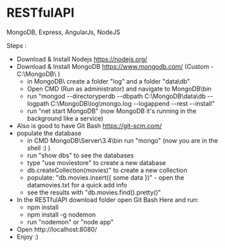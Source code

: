 # RESTfulAPI
MongoDB, Express, AngularJs, NodeJS

Steps : 
- Download & Install Nodejs https://nodejs.org/
- Download & Install MongoDB https://www.mongodb.com/ (Custom  - C:\MongoDB\ )
  - in MongoDB\ create a folder "log" and a folder "data\db"
  - Open CMD (Run as administrator) and navigate to MongoDB\bin 
  - run "mongod --directoryperdb --dbpath C:\MongoDB\data\db --logpath C:\MongoDB\log\mongo.log --logappend --rest --install"
  - run "net start MongoDB" (now MongoDB it's running in the background like a service)
- Also is good to have Git Bash https://git-scm.com/
- populate the database
  - in CMD MongoDB\Server\3.4\bin run "mongo" (now you are in the shell :) )
  - run "show dbs" to see the databases 
  - type "use moviestore" to create a new database
  - db.createCollection(movies)" to create a new collection
  - populate: "db.movies.insert({ some data })" - open the datamovies.txt for a quick add info
  - see the results with "db.movies.find().pretty()"
- In the RESTfulAPI download folder open Git Bash Here and run:
  - npm install
  - npm install -g nodemon
  - run "nodemon" or "node app"
- Open http://localhost:8080/
- Enjoy :)



